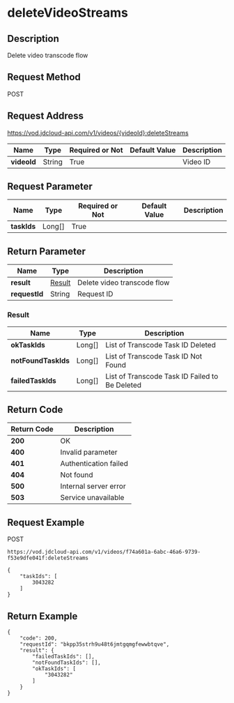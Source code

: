 # deleteVideoStreams


## Description
Delete video transcode flow

## Request Method
POST

## Request Address
https://vod.jdcloud-api.com/v1/videos/{videoId}:deleteStreams

|Name|Type|Required or Not|Default Value|Description|
|---|---|---|---|---|
|**videoId**|String|True| |Video ID|

## Request Parameter
|Name|Type|Required or Not|Default Value|Description|
|---|---|---|---|---|
|**taskIds**|Long[]|True| | |


## Return Parameter
|Name|Type|Description|
|---|---|---|
|**result**|[Result](deletevideostreams#result)|Delete video transcode flow|
|**requestId**|String|Request ID|

### <div id="result">Result</div>
|Name|Type|Description|
|---|---|---|
|**okTaskIds**|Long[]|List of Transcode Task ID Deleted|
|**notFoundTaskIds**|Long[]|List of Transcode Task ID Not Found|
|**failedTaskIds**|Long[]|List of Transcode Task ID Failed to Be Deleted|

## Return Code
|Return Code|Description|
|---|---|
|**200**|OK|
|**400**|Invalid parameter|
|**401**|Authentication failed|
|**404**|Not found|
|**500**|Internal server error|
|**503**|Service unavailable|

## Request Example
POST
```
https://vod.jdcloud-api.com/v1/videos/f74a601a-6abc-46a6-9739-f53e9dfe041f:deleteStreams

```
```
{
    "taskIds": [
        3043282
    ]
}
```

## Return Example
```
{
    "code": 200, 
    "requestId": "bkpp35strh9u48t6jmtgqmgfewwbtqve", 
    "result": {
        "failedTaskIds": [], 
        "notFoundTaskIds": [], 
        "okTaskIds": [
            "3043282"
        ]
    }
}
```
